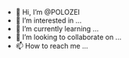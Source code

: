 - 👋 Hi, I’m @POLOZEI
- 👀 I’m interested in ...
- 🌱 I’m currently learning ...
- 💞️ I’m looking to collaborate on ...
- 📫 How to reach me ...

<!---
POLOZEI/POLOZEI is a ✨ special ✨ repository because its `README.md` (this file) appears on your GitHub profile.
You can click the Preview link to take a look at your changes.
--->
